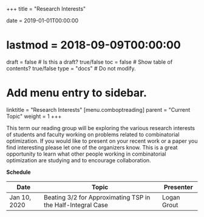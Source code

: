 +++
title = "Research Interests"

date = 2019-01-01T00:00:00
# lastmod = 2018-09-09T00:00:00

draft = false  # Is this a draft? true/false
toc = false  # Show table of contents? true/false
type = "docs"  # Do not modify.

# Add menu entry to sidebar.
linktitle = "Research Interests"
[menu.comboptreading]
  parent = "Current Topic"
  weight = 1
+++

This term our reading group will be exploring the various research interests of students and faculty working on problems related to combinatorial optimization. If you would like to present on your recent work or a paper you find interesting please let one of the organizers know. This is a great opportunity to learn what other people working in combinatorial optimization are studying and to encourage collaboration.

__Schedule__

| Date           | Topic                                                                                                                                                                                                                                                                                              | Presenter         |
|----------------|----------------------------------------------------------------------------------------------------------------------------------------------------------------------------------------------------------------------------------------------------------------------------------------------------|-------------------|
| Jan 10, 2020 | Beating 3/2 for Approximating TSP in the Half-Integral Case                                                                                                                                                                                                                                          | Logan Grout  | 

